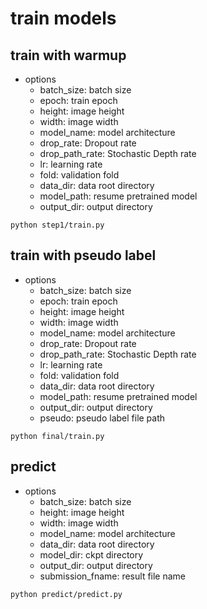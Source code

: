 # train models
## train with warmup
* options
    - batch_size: batch size
    - epoch: train epoch
    - height: image height
    - width: image width
    - model_name: model architecture
    - drop_rate: Dropout rate
    - drop_path_rate: Stochastic Depth rate
    - lr: learning rate
    - fold: validation fold
    - data_dir: data root directory
    - model_path: resume pretrained model
    - output_dir: output directory 
```
python step1/train.py
```

## train with pseudo label
* options
    - batch_size: batch size
    - epoch: train epoch
    - height: image height
    - width: image width
    - model_name: model architecture
    - drop_rate: Dropout rate
    - drop_path_rate: Stochastic Depth rate
    - lr: learning rate
    - fold: validation fold
    - data_dir: data root directory
    - model_path: resume pretrained model
    - output_dir: output directory 
    - pseudo: pseudo label file path

```
python final/train.py
```

## predict
* options
    - batch_size: batch size
    - height: image height
    - width: image width
    - model_name: model architecture
    - data_dir: data root directory
    - model_dir:  ckpt directory
    - output_dir: output directory 
    - submission_fname: result file name

```
python predict/predict.py
```